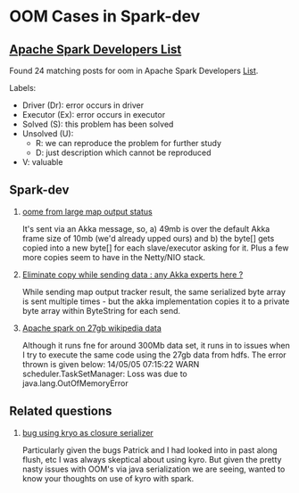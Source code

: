 # OOM Cases in Spark-dev
## [Apache Spark Developers List](http://apache-spark-developers-list.1001551.n3.nabble.com/)

Found 24 matching posts for oom in Apache Spark Developers [List](http://apache-spark-developers-list.1001551.n3.nabble.com/template/NamlServlet.jtp?macro=search_page&node=1&query=oom).

Labels:

- Driver (Dr): error occurs in driver
- Executor (Ex): error occurs in executor
- Solved (S): this problem has been solved
- Unsolved (U):
	- R: we can reproduce the problem for further study  
	- D: just description which cannot be reproduced
- V: valuable 

## Spark-dev 
1. [oome from large map output status](http://apache-spark-developers-list.1001551.n3.nabble.com/oome-from-large-map-output-status-td1851.html)

	It's sent via an Akka message, so, a) 49mb is over the default 
Akka frame size of 10mb (we'd already upped ours) and b) the byte[] 
gets copied into a new byte[] for each slave/executor asking for it. 
Plus a few more copies seem to have in the Netty/NIO stack. 
2. [Eliminate copy while sending data : any Akka experts here ?](http://apache-spark-developers-list.1001551.n3.nabble.com/Eliminate-copy-while-sending-data-any-Akka-experts-here-td7127.html)

	While sending map output tracker result, the same serialized byte 
array is sent multiple times - but the akka implementation copies it 
to a private byte array within ByteString for each send. 
3. [Apache spark on 27gb wikipedia data](http://apache-spark-developers-list.1001551.n3.nabble.com/Apache-spark-on-27gb-wikipedia-data-td6487.html#a6488)

	Although it runs fne for around 300Mb data set, it runs in to issues when I try to execute the same code using the 27gb data from hdfs. 
The error thrown is given below: 
14/05/05 07:15:22 WARN scheduler.TaskSetManager: Loss was due to java.lang.OutOfMemoryError 

## Related questions
1. [bug using kryo as closure serializer](http://apache-spark-developers-list.1001551.n3.nabble.com/bug-using-kryo-as-closure-serializer-td6473.html#a6477)

	Particularly given the bugs Patrick and I had looked into in past 
along flush, etc I was always skeptical about using kyro. 
But given the pretty nasty issues with OOM's via java serialization we 
are seeing, wanted to know your thoughts on use of kyro with spark. 